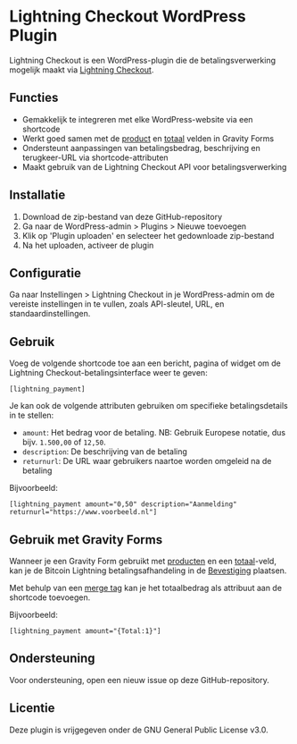 # Lightning Checkout WordPress Plugin

Lightning Checkout is een WordPress-plugin die de betalingsverwerking mogelijk maakt via [Lightning Checkout](https://lightningcheckout.eu/nl/).

## Functies
- Gemakkelijk te integreren met elke WordPress-website via een shortcode
- Werkt goed samen met de [product](https://docs.gravityforms.com/product/) en [totaal](https://docs.gravityforms.com/total/) velden in Gravity Forms
- Ondersteunt aanpassingen van betalingsbedrag, beschrijving en terugkeer-URL via shortcode-attributen
- Maakt gebruik van de Lightning Checkout API voor betalingsverwerking

## Installatie
1. Download de zip-bestand van deze GitHub-repository
2. Ga naar de WordPress-admin > Plugins > Nieuwe toevoegen
3. Klik op 'Plugin uploaden' en selecteer het gedownloade zip-bestand
4. Na het uploaden, activeer de plugin

## Configuratie
Ga naar Instellingen > Lightning Checkout in je WordPress-admin om de vereiste instellingen in te vullen, zoals API-sleutel, URL, en standaardinstellingen.

## Gebruik
Voeg de volgende shortcode toe aan een bericht, pagina of widget om de Lightning Checkout-betalingsinterface weer te geven:

```
[lightning_payment]
```

Je kan ook de volgende attributen gebruiken om specifieke betalingsdetails in te stellen:

- `amount`: Het bedrag voor de betaling. NB: Gebruik Europese notatie, dus bijv. `1.500,00` of `12,50`.
- `description`: De beschrijving van de betaling
- `returnurl`: De URL waar gebruikers naartoe worden omgeleid na de betaling

Bijvoorbeeld:

```
[lightning_payment amount="0,50" description="Aanmelding" returnurl="https://www.voorbeeld.nl"]
```

## Gebruik met Gravity Forms
Wanneer je een Gravity Form gebruikt met [producten](https://docs.gravityforms.com/product/) en een [totaal](https://docs.gravityforms.com/total/)-veld, kan je de Bitcoin Lightning betalingsafhandeling in de [Bevestiging](https://docs.gravityforms.com/category/getting-started/confirmations-getting-started/) plaatsen.

Met behulp van een [merge tag](https://docs.gravityforms.com/category/user-guides/merge-tags-getting-started/) kan je het totaalbedrag als attribuut aan de shortcode toevoegen.

Bijvoorbeeld:

```
[lightning_payment amount="{Total:1}"]
```



## Ondersteuning
Voor ondersteuning, open een nieuw issue op deze GitHub-repository.

## Licentie
Deze plugin is vrijgegeven onder de GNU General Public License v3.0.
